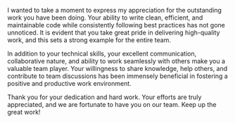 I wanted to take a moment to express my appreciation for the outstanding work you have been doing. Your ability to write clean, efficient, and maintainable code while consistently following best practices has not gone unnoticed. It is evident that you take great pride in delivering high-quality work, and this sets a strong example for the entire team.

In addition to your technical skills, your excellent communication, collaborative nature, and ability to work seamlessly with others make you a valuable team player. Your willingness to share knowledge, help others, and contribute to team discussions has been immensely beneficial in fostering a positive and productive work environment.

Thank you for your dedication and hard work. Your efforts are truly appreciated, and we are fortunate to have you on our team. Keep up the great work!
